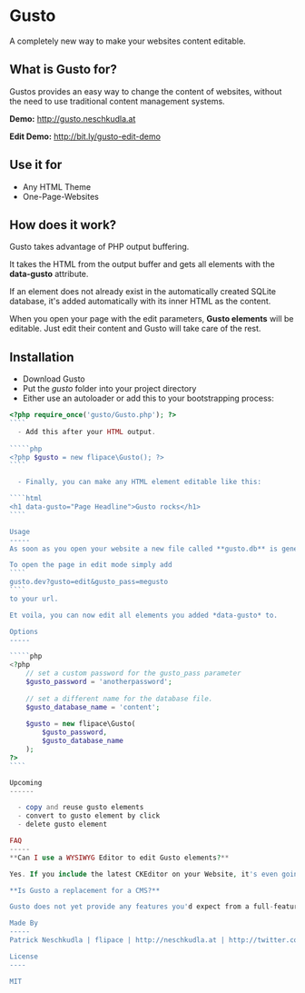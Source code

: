 Gusto
=====

A completely new way to make your websites content editable.

What is Gusto for?
------
Gustos provides an easy way to change the content of websites, without the need to use traditional content management systems.

**Demo:** http://gusto.neschkudla.at

**Edit Demo:** http://bit.ly/gusto-edit-demo

Use it for
------

  - Any HTML Theme
  - One-Page-Websites

How does it work?
------
Gusto takes advantage of PHP output buffering.

It takes the HTML from the output buffer and gets all elements with the **data-gusto** attribute.

If an element does not already exist in the automatically created SQLite database, it's added automatically with its inner HTML as the content.

When you open your page with the edit parameters, **Gusto elements** will be editable. Just edit their content and Gusto will take care of the rest.

Installation
-----
  - Download Gusto
  - Put the *gusto* folder into your project directory
  - Either use an autoloader or add this to your bootstrapping process:
 
`````php
<?php require_once('gusto/Gusto.php'); ?>
````
  - Add this after your HTML output.
 
`````php
<?php $gusto = new flipace\Gusto(); ?>
````

  - Finally, you can make any HTML element editable like this:

````html
<h1 data-gusto="Page Headline">Gusto rocks</h1>
````

Usage
-----
As soon as you open your website a new file called **gusto.db** is generated next to the Gusto class. It holds all contents of the Gusto elements.

To open the page in edit mode simply add 
````
gusto.dev?gusto=edit&gusto_pass=megusto
````
to your url.

Et voila, you can now edit all elements you added *data-gusto* to.

Options
-----

`````php
<?php 
    // set a custom password for the gusto_pass parameter
    $gusto_password = 'anotherpassword'; 
    
    // set a different name for the database file.
    $gusto_database_name = 'content'; 
    
    $gusto = new flipace\Gusto(
        $gusto_password, 
        $gusto_database_name
    ); 
?>
````

Upcoming
------

  - copy and reuse gusto elements
  - convert to gusto element by click
  - delete gusto element

FAQ
-----
**Can I use a WYSIWYG Editor to edit Gusto elements?**

Yes. If you include the latest CKEditor on your Website, it's even going to be used automatically.

**Is Gusto a replacement for a CMS?**

Gusto does not yet provide any features you'd expect from a full-featured Content Management System. There's no functionality like page or user management built in. If you need anything like this, you should use something else.

Made By
-----
Patrick Neschkudla | flipace | http://neschkudla.at | http://twitter.com/flipace

License
----

MIT